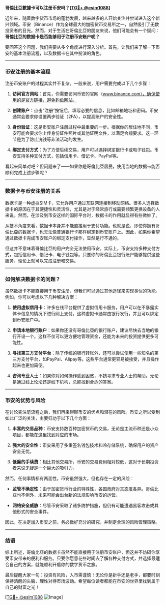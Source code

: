 **哥倫比亞數據卡可以注册币安吗？[[TG💪+ @esim1088](https://t.me/s/esim1088)]**

近年来，随着数字货币市场的蓬勃发展，越来越多的人开始关注并尝试进入这个新兴领域。币安（Binance）作为全球最大的加密货币交易所之一，自然吸引了无数投资者的目光。然而，对于生活在哥倫比亞的朋友来说，他们可能会有一个疑问：**哥倫比亞的数据卡是否能够用于注册币安账户呢？**

要回答这个问题，我们需要从多个角度进行深入分析。首先，让我们来了解一下币安的基本注册流程，以及数据卡在其中扮演的角色。

---

### 币安注册的基本流程

注册币安账户的过程其实并不复杂。一般来说，用户需要完成以下几个步骤：

1. **访问官方网站**：首先，你需要访问币安的官网（www.binance.com），确保使用的是官方链接，避免钓鱼网站。
   
2. **创建账户**：点击“注册”按钮后，填写必要的信息，比如邮箱地址和密码。币安通常会要求你设置两步验证（2FA），以提高账户的安全性。

3. **身份验证**：这是币安账户注册过程中最重要的一步。根据你的居住地不同，币安可能会要求你上传身份证件照片或其他证明文件，以满足合规要求。这一环节是为了防止洗钱等非法活动的发生。

4. **绑定支付方式**：为了方便后续交易，用户可以选择绑定银行卡或电子钱包。币安支持多种支付方式，包括信用卡、借记卡、PayPal等。

看起来简单对吧？但问题来了——如果你是哥倫比亞居民，使用当地的数据卡能否顺利完成上述步骤呢？

---

### 数据卡与币安注册的关系

数据卡是一种虚拟SIM卡，它允许用户通过互联网连接到移动网络。很多人选择数据卡的原因在于其便捷性和灵活性，尤其是对于经常旅行或需要频繁更换设备的人来说。然而，在涉及到币安这样的国际平台时，数据卡的作用就显得有些微妙了。

从技术角度来看，数据卡本身并不能直接用于支付功能。也就是说，即使你拥有哥倫比亞的数据卡，也无法像普通银行卡那样绑定到币安账户上。因此，如果你希望通过数据卡完成币安账户的绑定支付操作，显然是行不通的。

但这并不意味着哥倫比亞的用户完全无法使用币安。实际上，币安支持多种支付方式，包括信用卡、借记卡、电子钱包等。只要你的哥倫比亞银行账户能够提供这些服务，理论上就可以完成注册和交易。

---

### 如何解决数据卡的问题？

虽然数据卡不能直接用于币安注册，但我们可以通过其他途径来实现类似的功能。例如，你可以考虑以下几种解决方案：

1. **使用虚拟信用卡**：许多在线平台提供了虚拟信用卡服务，用户可以在不暴露实体卡信息的情况下进行网上支付。这种虚拟卡通常由银行发行，并且可以绑定到币安账户中。

2. **申请本地银行账户**：如果你还没有哥倫比亞的银行账户，建议尽快去当地的银行开设一个。这样不仅可以更方便地管理资金，还能为未来的投资提供更多可能性。

3. **寻找第三方支付平台**：除了传统的银行转账外，还可以尝试使用一些知名的第三方支付平台，如PayPal、Alipay等。这些平台通常更容易被接受，并且操作起来也更加简便。

4. **咨询专业人士**：如果你对如何操作感到困惑，不妨寻求专业人士的帮助。无论是通过线上论坛还是线下机构，总能找到合适的答案。

---

### 币安的优势与风险

在讨论完注册流程之后，我们再来聊聊币安的优点和潜在的风险。币安之所以受到如此广泛的关注，主要归功于以下几个方面：

1. **丰富的交易品种**：币安支持数百种加密货币的交易，无论是主流币种还是小众项目，都能在这里找到对应的市场。

2. **强大的安全性**：币安采用了多重签名钱包技术和冷存储系统，确保用户的资产安全无忧。

3. **低廉的手续费**：相比其他交易所，币安的交易费用相对较低，这对于长期投资者来说无疑是一个巨大的吸引力。

然而，任何事情都有两面性。币安虽然强大，但也存在一定的风险：

- **监管不确定性**：由于加密货币行业的特殊性，各国政府对其态度各异。哥倫比亞也不例外，未来可能会出台新的法规影响币安的运营。

- **网络安全威胁**：尽管币安采取了诸多防护措施，但仍有可能遭遇黑客攻击或其他形式的安全事件。

因此，在决定加入币安之前，务必做好充分的研究，并制定合理的风险管理策略。

---

### 结语

综上所述，哥倫比亞的数据卡虽然不能直接用于注册币安账户，但这并不妨碍你享受币安带来的便利和服务。只要你愿意花些时间去了解各种支付方式，并选择最适合自己的方案，就能顺利开启你的数字货币之旅。

最后提醒大家一句：投资有风险，入市需谨慎！无论你是新手还是老手，都要时刻保持清醒的头脑，理性对待市场波动。希望每位读者都能在币安的世界里找到属于自己的财富之光！

[[TG💪+ @esim1088](https://t.me/s/esim1088) ![Image](https://i.postimg.cc/4NQfJmqS/Snipaste-2025-05-13-00-14-12.png)]